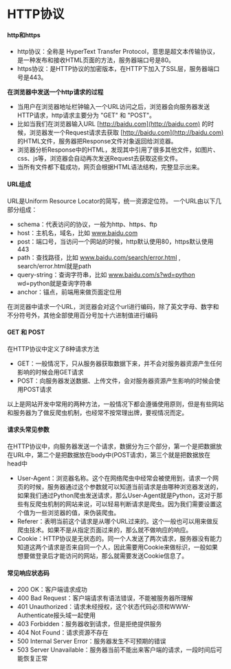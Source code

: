 # HTTP协议

#### http和https

* http协议：全称是 HyperText Transfer Protocol，意思是超文本传输协议，是一种发布和接收HTML页面的方法，服务器端口号是80。
* https协议：是HTTP协议的加密版本，在HTTP下加入了SSL层，服务器端口号是443。

**在浏览器中发送一个http请求的过程**

* 当用户在浏览器地址栏钟输入一个URL访问之后，浏览器会向服务器发送HTTP请求，http请求主要分为 "GET" 和 "POST"。
* 比如当我们在浏览器输入URL [http://baidu.com](http://baidu.com) 的时候，浏览器发一个Request请求去获取 [http://baidu.com](http://baidu.com) 的HTML文件，服务器把Response文件对象返回给浏览器。
* 浏览器分析Response中的HTML，发现其中引用了很多其他文件，如图片、css、js等，浏览器会自动再次发送Request去获取这些文件。
* 当所有文件都下载成功，网页会根据HTML语法结构，完整显示出来。

#### URL组成

URL是Uniform Resource Locator的简写，统一资源定位符。 一个URL由以下几部分组成：

* schema：代表访问的协议，一般为http、https、ftp
* host：主机名，域名，比如 www.baidu.com
* post：端口号，当访问一个网站的时候，http默认使用80，https默认使用443
* path：查找路径，比如 www.baidu.com/search/error.html , search/error.html就是path
* query-string：查询字符串，比如 www.baidu.com/s?wd=python wd=python就是查询字符串
* anchor：锚点，前端用来做页面定位用

在浏览器中请求一个URL，浏览器会对这个url进行编码，除了英文字母、数字和不分符号外，其他全部使用百分号加十六进制值进行编码

#### GET 和 POST

在HTTP协议中定义了8种请求方法

* GET：一般情况下，只从服务器获取数据下来，并不会对服务器资源产生任何影响的时候会用GET请求
* POST：向服务器发送数据、上传文件，会对服务器资源产生影响的时候会使用POST请求

以上是网站开发中常用的两种方法，一般情况下都会遵循使用原则，但是有些网站和服务器为了做反爬虫机制，也经常不按常理出牌，要视情况而定。

#### 请求头常见参数

在HTTP协议中，向服务器发送一个请求，数据分为三个部分，第一个是把数据放在URL中，第二个是把数据放在body中\(POST请求\)，第三个就是把数据放在head中

* User-Agent：浏览器名称。这个在网络爬虫中经常会被使用到，请求一个网页的时候，服务器通过这个参数就可以知道当前请求是由哪种浏览器发送的，如果我们通过Python爬虫发送请求，那么User-Agent就是Python，这对于那些有反爬虫机制的网站来说，可以轻易判断请求是爬虫。因为我们需要设置这个值为一些浏览器的值，来伪装爬虫。
* Referer：表明当前这个请求是从哪个URL过来的。这个一般也可以用来做反爬虫技术。如果不是从指定页面过来的，那么就不做响应的响应。
* Cookie：HTTP协议是无状态的。同一个人发送了两次请求，服务器没有能力知道这两个请求是否来自同一个人，因此需要用Cookie来做标识，一般如果想要做登录后才能访问的网站，那么就需要发送Cookie信息了。

#### 常见响应状态码

* 200 OK：客户端请求成功
* 400 Bad Request：客户端请求有语法错误，不能被服务器所理解
* 401 Unauthorized：请求未经授权，这个状态代码必须和WWW-Authenticate报头域一起使用
* 403 Forbidden：服务器收到请求，但是拒绝提供服务
* 404 Not Found：请求资源不存在
* 500 Internal Server Error：服务器发生不可预期的错误
* 503 Server Unavailable：服务器当前不能出来客户端的请求，一段时间后可能恢复正常


